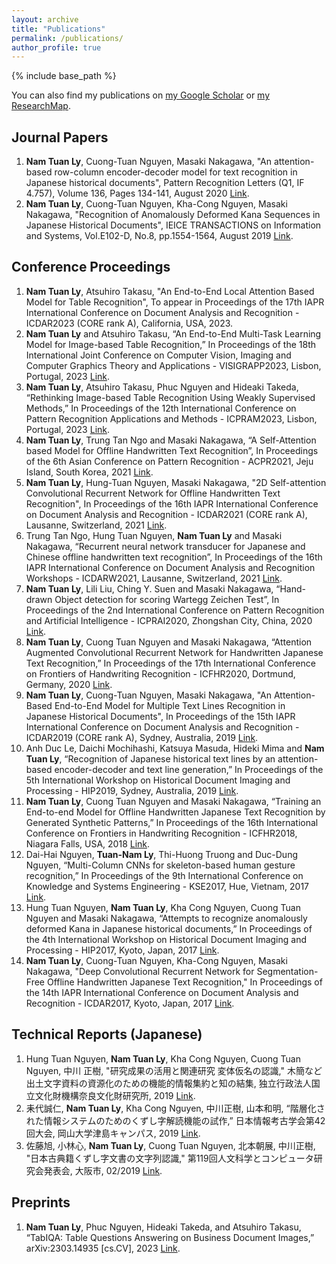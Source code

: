 ```yaml
---
layout: archive
title: "Publications"
permalink: /publications/
author_profile: true
---
```


{% include base_path %}

You can also find my publications on [my Google Scholar]({{site.author.googlescholar}}) or [my ResearchMap]({{site.author.researchmap}}).

## Journal Papers
1. **Nam Tuan Ly**, Cuong-Tuan Nguyen, Masaki Nakagawa, "An attention-based row-column encoder-decoder model for text recognition in Japanese historical documents", Pattern Recognition Letters (Q1, IF 4.757), Volume 136, Pages 134-141, August 2020 [Link](https://www.sciencedirect.com/science/article/abs/pii/S0167865520301811).
2. **Nam Tuan Ly**, Cuong-Tuan Nguyen, Kha-Cong Nguyen, Masaki Nakagawa, "Recognition of Anomalously Deformed Kana Sequences in Japanese Historical Documents", IEICE TRANSACTIONS on Information and Systems, Vol.E102-D, No.8, pp.1554-1564, August 2019 [Link](https://search.ieice.org/bin/summary.php?id=e102-d_8_1554).

## Conference Proceedings
1. **Nam Tuan Ly**, Atsuhiro Takasu, "An End-to-End Local Attention Based Model for Table Recognition", To appear in Proceedings of the 17th IAPR International Conference on Document Analysis and Recognition - ICDAR2023 (CORE rank A), California, USA, 2023.
2. **Nam Tuan Ly** and Atsuhiro Takasu, “An End-to-End Multi-Task Learning Model for Image-based Table Recognition,” In Proceedings of the 18th International Joint Conference on Computer Vision, Imaging and Computer Graphics Theory and Applications - VISIGRAPP2023, Lisbon, Portugal, 2023 [Link](https://www.scitepress.org/Link.aspx?doi=10.5220/0011685000003417).
3. **Nam Tuan Ly**, Atsuhiro Takasu, Phuc Nguyen and Hideaki Takeda, “Rethinking Image-based Table Recognition Using Weakly Supervised Methods,” In Proceedings of the 12th International Conference on Pattern Recognition Applications and Methods - ICPRAM2023, Lisbon, Portugal, 2023 [Link](https://www.scitepress.org/PublicationsDetail.aspx?ID=ZccJyfRsbFQ=&t=1).
4. **Nam Tuan Ly**, Trung Tan Ngo and Masaki Nakagawa, “A Self-Attention based Model for Offline Handwritten Text Recognition”, In Proceedings of the 6th Asian Conference on Pattern Recognition - ACPR2021, Jeju Island, South Korea, 2021 [Link](https://link.springer.com/chapter/10.1007/978-3-031-02444-3_27).
5. **Nam Tuan Ly**, Hung-Tuan Nguyen, Masaki Nakagawa, "2D Self-attention Convolutional Recurrent Network for Offline Handwritten Text Recognition", In Proceedings of the 16th IAPR International Conference on Document Analysis and Recognition - ICDAR2021 (CORE rank A), Lausanne, Switzerland, 2021 [Link](https://link.springer.com/chapter/10.1007/978-3-030-86549-8_13).
6. Trung Tan Ngo, Hung Tuan Nguyen, **Nam Tuan Ly** and Masaki Nakagawa, “Recurrent neural network transducer for Japanese and Chinese offline handwritten text recognition”, In Proceedings of the 16th IAPR International Conference on Document Analysis and Recognition Workshops - ICDARW2021, Lausanne, Switzerland, 2021 [Link](https://link.springer.com/chapter/10.1007/978-3-030-86159-9_26).
7. **Nam Tuan Ly**, Lili Liu, Ching Y. Suen and Masaki Nakagawa, “Hand-drawn Object detection for scoring Wartegg Zeichen Test”, In Proceedings of the 2nd International Conference on Pattern Recognition and Artificial Intelligence - ICPRAI2020, Zhongshan City, China, 2020 [Link](https://link.springer.com/chapter/10.1007/978-3-030-59830-3_9).
8. **Nam Tuan Ly**, Cuong Tuan Nguyen and Masaki Nakagawa, “Attention Augmented Convolutional Recurrent Network for Handwritten Japanese Text Recognition,” In Proceedings of the 17th International Conference on Frontiers of Handwriting Recognition - ICFHR2020, Dortmund, Germany, 2020 [Link](https://ieeexplore.ieee.org/abstract/document/9257777).
9. **Nam Tuan Ly**, Cuong-Tuan Nguyen, Masaki Nakagawa, "An Attention-Based End-to-End Model for Multiple Text Lines Recognition in Japanese Historical Documents", In Proceedings of the 15th IAPR International Conference on Document Analysis and Recognition - ICDAR2019 (CORE rank A), Sydney, Australia, 2019 [Link](https://ieeexplore.ieee.org/abstract/document/8978049).
10. Anh Duc Le, Daichi Mochihashi, Katsuya Masuda, Hideki Mima and **Nam Tuan Ly**, “Recognition of Japanese historical text lines by an attention-based encoder-decoder and text line generation,” In Proceedings of the 5th International Workshop on Historical Document Imaging and Processing - HIP2019, Sydney, Australia, 2019 [Link](https://dl.acm.org/doi/abs/10.1145/3352631.3352641).
11. **Nam Tuan Ly**, Cuong Tuan Nguyen and Masaki Nakagawa, “Training an End-to-end Model for Offline Handwritten Japanese Text Recognition by Generated Synthetic Patterns,” In Proceedings of the 16th International Conference on Frontiers in Handwriting Recognition - ICFHR2018, Niagara Falls, USA, 2018 [Link](https://ieeexplore.ieee.org/abstract/document/8563229).
12. Dai-Hai Nguyen, **Tuan-Nam Ly**, Thi-Huong Truong and Duc-Dung Nguyen, “Multi-Column CNNs for skeleton-based human gesture recognition,” In Proceedings of the 9th International Conference on Knowledge and Systems Engineering - KSE2017, Hue, Vietnam, 2017 [Link](https://ieeexplore.ieee.org/abstract/document/8119455).
13. Hung Tuan Nguyen, **Nam Tuan Ly**, Kha Cong Nguyen, Cuong Tuan Nguyen and Masaki Nakagawa, “Attempts to recognize anomalously deformed Kana in Japanese historical documents,” In Proceedings of the 4th International Workshop on Historical Document Imaging and Processing - HIP2017, Kyoto, Japan, 2017 [Link](https://dl.acm.org/doi/abs/10.1145/3151509.3151514).
14. **Nam Tuan Ly**, Cuong-Tuan Nguyen, Kha-Cong Nguyen, Masaki Nakagawa, "Deep Convolutional Recurrent Network for Segmentation-Free Offline Handwritten Japanese Text Recognition," In Proceedings of the 14th IAPR International Conference on Document Analysis and Recognition - ICDAR2017, Kyoto, Japan, 2017 [Link](https://ieeexplore.ieee.org/abstract/document/8270308).

## Technical Reports (Japanese)
1. Hung Tuan Nguyen, **Nam Tuan Ly**, Kha Cong Nguyen, Cuong Tuan Nguyen, 中川 正樹, "研究成果の活用と関連研究 変体仮名の認識," 木簡など出土文字資料の資源化のための機能的情報集約と知の結集, 独立行政法人国立文化財機構奈良文化財研究所, 2019 [Link](http://doi.org/10.24484/sitereports.65339-12422).
2. 耒代誠仁, **Nam Tuan Ly**, Kha Cong Nguyen, 中川正樹, 山本和明, “階層化された情報システムのためのくずし字解読機能の試作,” 日本情報考古学会第42回大会, 岡山大学津島キャンパス, 2019 [Link](https://cir.nii.ac.jp/crid/1520853834083448832).
3. 佐藤旭, 小林心, **Nam Tuan Ly**, Cuong Tuan Nguyen, 北本朝展, 中川正樹, "日本古典籍くずし字文書の文字列認識," 第119回人文科学とコンピュータ研究会発表会, 大阪市, 02/2019 [Link](http://id.nii.ac.jp/1001/00194203/).

## Preprints
1. **Nam Tuan Ly**, Phuc Nguyen, Hideaki Takeda, and Atsuhiro Takasu, “TabIQA: Table Questions Answering on Business Document Images,” arXiv:2303.14935 [cs.CV], 2023 [Link](https://arxiv.org/abs/2303.14935).

